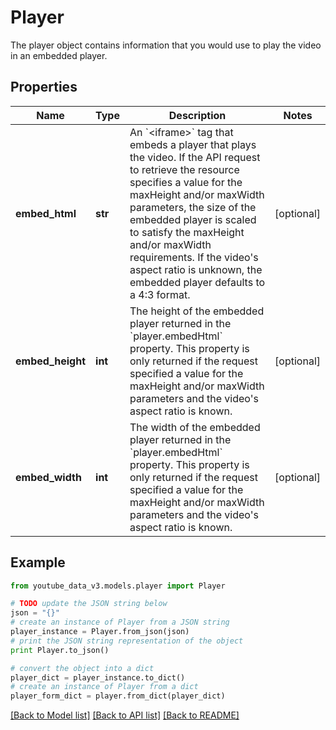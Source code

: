 # Player

The player object contains information that you would use to play the video in an embedded player.

## Properties

| Name             | Type    | Description                                                                                                                                                                                                                                                                                                                                                                         | Notes      |
| ---------------- | ------- | ----------------------------------------------------------------------------------------------------------------------------------------------------------------------------------------------------------------------------------------------------------------------------------------------------------------------------------------------------------------------------------- | ---------- |
| **embed_html**   | **str** | An &#x60;&lt;iframe&gt;&#x60; tag that embeds a player that plays the video. If the API request to retrieve the resource specifies a value for the maxHeight and/or maxWidth parameters, the size of the embedded player is scaled to satisfy the maxHeight and/or maxWidth requirements. If the video&#39;s aspect ratio is unknown, the embedded player defaults to a 4:3 format. | [optional] |
| **embed_height** | **int** | The height of the embedded player returned in the &#x60;player.embedHtml&#x60; property. This property is only returned if the request specified a value for the maxHeight and/or maxWidth parameters and the video&#39;s aspect ratio is known.                                                                                                                                    | [optional] |
| **embed_width**  | **int** | The width of the embedded player returned in the &#x60;player.embedHtml&#x60; property. This property is only returned if the request specified a value for the maxHeight and/or maxWidth parameters and the video&#39;s aspect ratio is known.                                                                                                                                     | [optional] |

## Example

```python
from youtube_data_v3.models.player import Player

# TODO update the JSON string below
json = "{}"
# create an instance of Player from a JSON string
player_instance = Player.from_json(json)
# print the JSON string representation of the object
print Player.to_json()

# convert the object into a dict
player_dict = player_instance.to_dict()
# create an instance of Player from a dict
player_form_dict = player.from_dict(player_dict)
```

[[Back to Model list]](../README.md#documentation-for-models) [[Back to API list]](../README.md#documentation-for-api-endpoints) [[Back to README]](../README.md)
